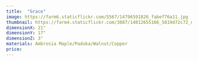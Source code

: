 ```yaml
---
title:  "Grace"
image: https://farm6.staticflickr.com/5567/14796591826_fabef76a11.jpg
thumbnail: https://farm4.staticflickr.com/3887/14812655166_5819d72c72_n.jpg
dimensionX: 21"
dimensionY: 17"
dimensionZ: 3"
materials: Ambrosia Maple/Paduka/Walnut/Copper
price:
---
```

